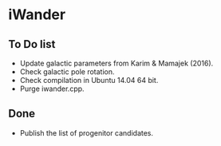 iWander
=================

To Do list
------------

* Update galactic parameters from Karim & Mamajek (2016). 
* Check galactic pole rotation.
* Check compilation in Ubuntu 14.04 64 bit.
* Purge iwander.cpp.

Done
------------

* Publish the list of progenitor candidates.
